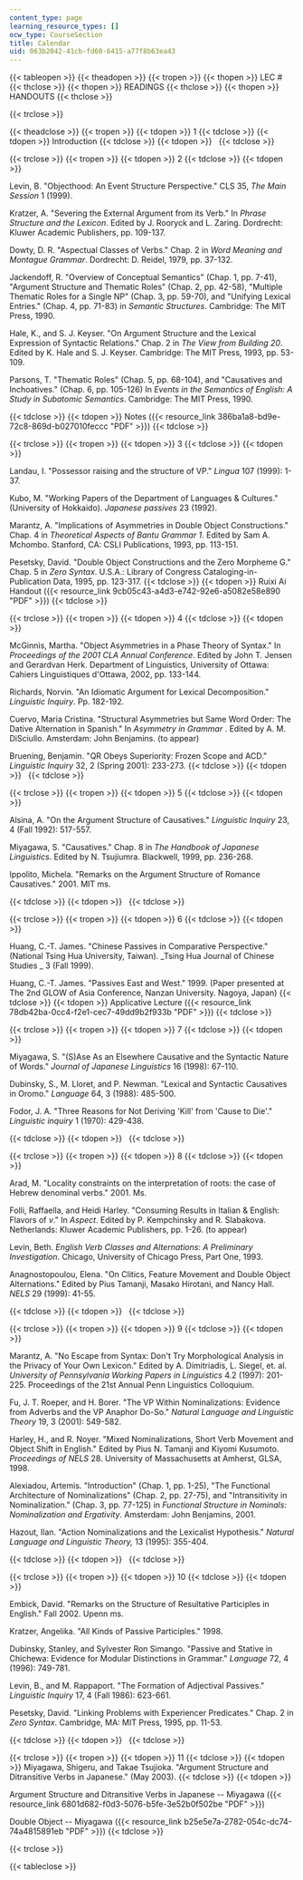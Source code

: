 ```yaml
---
content_type: page
learning_resource_types: []
ocw_type: CourseSection
title: Calendar
uid: 063b2042-41cb-fd60-6415-a77f8b63ea43
---
```


{{< tableopen >}}
{{< theadopen >}}
{{< tropen >}}
{{< thopen >}}
LEC #
{{< thclose >}}
{{< thopen >}}
READINGS
{{< thclose >}}
{{< thopen >}}
HANDOUTS
{{< thclose >}}

{{< trclose >}}

{{< theadclose >}}
{{< tropen >}}
{{< tdopen >}}
1
{{< tdclose >}}
{{< tdopen >}}
Introduction
{{< tdclose >}}
{{< tdopen >}}
 
{{< tdclose >}}

{{< trclose >}}
{{< tropen >}}
{{< tdopen >}}
2
{{< tdclose >}}
{{< tdopen >}}


Levin, B. "Objecthood: An Event Structure Perspective." CLS 35, _The Main Session_ 1 (1999).

Kratzer, A. "Severing the External Argument from its Verb." In _Phrase Structure and the Lexicon_. Edited by J. Rooryck and L. Zaring. Dordrecht: Kluwer Academic Publishers, pp. 109-137.

Dowty, D. R. "Aspectual Classes of Verbs." Chap. 2 in _Word Meaning and Montague Grammar_. Dordrecht: D. Reidel, 1979, pp. 37-132.

Jackendoff, R. "Overview of Conceptual Semantics" (Chap. 1, pp. 7-41), "Argument Structure and Thematic Roles" (Chap. 2, pp. 42-58), "Multiple Thematic Roles for a Single NP" (Chap. 3, pp. 59-70), and "Unifying Lexical Entries." (Chap. 4, pp. 71-83) in _Semantic Structures_. Cambridge: The MIT Press, 1990.

Hale, K., and S. J. Keyser. "On Argument Structure and the Lexical Expression of Syntactic Relations." Chap. 2 in _The View from Building 20_. Edited by K. Hale and S. J. Keyser. Cambridge: The MIT Press, 1993, pp. 53-109.

Parsons, T. "Thematic Roles" (Chap. 5, pp. 68-104), and "Causatives and Inchoatives." (Chap. 6, pp. 105-126) In _Events in the Semantics of English: A Study in Subatomic Semantics_. Cambridge: The MIT Press, 1990.


{{< tdclose >}}
{{< tdopen >}}
Notes ({{< resource_link 386ba1a8-bd9e-72c8-869d-b027010feccc "PDF" >}})
{{< tdclose >}}

{{< trclose >}}
{{< tropen >}}
{{< tdopen >}}
3
{{< tdclose >}}
{{< tdopen >}}


Landau, I. "Possessor raising and the structure of VP." _Lingua_ 107 (1999): 1-37.

Kubo, M. "Working Papers of the Department of Languages & Cultures." (University of Hokkaido). _Japanese passives_ 23 (1992).

Marantz, A. "Implications of Asymmetries in Double Object Constructions." Chap. 4 in _Theoretical Aspects of Bantu Grammar 1_. Edited by Sam A. Mchombo. Stanford, CA: CSLI Publications, 1993, pp. 113-151.

Pesetsky, David. "Double Object Constructions and the Zero Morpheme G." Chap. 5 in _Zero Syntax_. U.S.A.: Library of Congress Cataloging-in-Publication Data, 1995, pp. 123-317.
{{< tdclose >}}
{{< tdopen >}}
Ruixi Ai Handout ({{< resource_link 9cb05c43-a4d3-e742-92e6-a5082e58e890 "PDF" >}})
{{< tdclose >}}

{{< trclose >}}
{{< tropen >}}
{{< tdopen >}}
4
{{< tdclose >}}
{{< tdopen >}}


McGinnis, Martha. "Object Asymmetries in a Phase Theory of Syntax." In _Proceedings of the 2001 CLA Annual Conference_. Edited by John T. Jensen and Gerardvan Herk. Department of Linguistics, University of Ottawa: Cahiers Linguistiques d'Ottawa, 2002, pp. 133-144.

Richards, Norvin. "An Idiomatic Argument for Lexical Decomposition." _Linguistic Inquiry_. Pp. 182-192.

Cuervo, Maria Cristina. "Structural Asymmetries but Same Word Order: The Dative Alternation in Spanish." In _Asymmetry in Grammar_ . Edited by A. M. DiSciullo. Amsterdam: John Benjamins. (to appear)

Bruening, Benjamin. "QR Obeys Superiority: Frozen Scope and ACD." _Linguistic Inquiry_ 32, 2 (Spring 2001): 233-273.
{{< tdclose >}}
{{< tdopen >}}
 
{{< tdclose >}}

{{< trclose >}}
{{< tropen >}}
{{< tdopen >}}
5
{{< tdclose >}}
{{< tdopen >}}


Alsina, A. "On the Argument Structure of Causatives." _Linguistic Inquiry_ 23, 4 (Fall 1992): 517-557.

Miyagawa, S. "Causatives." Chap. 8 in _The Handbook of Japanese Linguistics_. Edited by N. Tsujiumra. Blackwell, 1999, pp. 236-268.

Ippolito, Michela. "Remarks on the Argument Structure of Romance Causatives." 2001. MIT ms.


{{< tdclose >}}
{{< tdopen >}}
 
{{< tdclose >}}

{{< trclose >}}
{{< tropen >}}
{{< tdopen >}}
6
{{< tdclose >}}
{{< tdopen >}}


Huang, C.-T. James. "Chinese Passives in Comparative Perspective." (National Tsing Hua University, Taiwan). _Tsing Hua Journal of Chinese Studies _ 3 (Fall 1999).

Huang, C.-T. James. "Passives East and West." 1999. (Paper presented at The 2nd GLOW of Asia Conference, Nanzan University. Nagoya, Japan)
{{< tdclose >}}
{{< tdopen >}}
Applicative Lecture ({{< resource_link 78db42ba-0cc4-f2e1-cec7-49dd9b2f933b "PDF" >}})
{{< tdclose >}}

{{< trclose >}}
{{< tropen >}}
{{< tdopen >}}
7
{{< tdclose >}}
{{< tdopen >}}


Miyagawa, S. "(S)Ase As an Elsewhere Causative and the Syntactic Nature of Words." _Journal of Japanese Linguistics_ 16 (1998): 67-110.

Dubinsky, S., M. Lloret, and P. Newman. "Lexical and Syntactic Causatives in Oromo." _Language_ 64, 3 (1988): 485-500.

Fodor, J. A. "Three Reasons for Not Deriving 'Kill' from 'Cause to Die'." _Linguistic inquiry_ 1 (1970): 429-438.


{{< tdclose >}}
{{< tdopen >}}
 
{{< tdclose >}}

{{< trclose >}}
{{< tropen >}}
{{< tdopen >}}
8
{{< tdclose >}}
{{< tdopen >}}


Arad, M. "Locality constraints on the interpretation of roots: the case of Hebrew denominal verbs." 2001. Ms.

Folli, Raffaella, and Heidi Harley. "Consuming Results in Italian & English: Flavors of _v_." In _Aspect_. Edited by P. Kempchinsky and R. Slabakova. Netherlands: Kluwer Academic Publishers, pp. 1-26. (to appear)

Levin, Beth. _English Verb Classes and Alternations: A Preliminary Investigation_. Chicago, University of Chicago Press, Part One, 1993.

Anagnostopoulou, Elena. "On Clitics, Feature Movement and Double Object Alternations." Edited by Pius Tamanji, Masako Hirotani, and Nancy Hall. _NELS_ 29 (1999): 41-55.


{{< tdclose >}}
{{< tdopen >}}
 
{{< tdclose >}}

{{< trclose >}}
{{< tropen >}}
{{< tdopen >}}
9
{{< tdclose >}}
{{< tdopen >}}


Marantz, A. "No Escape from Syntax: Don't Try Morphological Analysis in the Privacy of Your Own Lexicon." Edited by A. Dimitriadis, L. Siegel, et. al. _University of Pennsylvania Working Papers in Linguistics_ 4.2 (1997): 201-225. Proceedings of the 21st Annual Penn Linguistics Colloquium.

Fu, J. T. Roeper, and H. Borer. "The VP Within Nominalizations: Evidence from Adverbs and the VP Anaphor Do-So." _Natural Language and Linguistic Theory_ 19, 3 (2001): 549-582.

Harley, H., and R. Noyer. "Mixed Nominalizations, Short Verb Movement and Object Shift in English." Edited by Pius N. Tamanji and Kiyomi Kusumoto. _Proceedings of NELS_ 28. University of Massachusetts at Amherst, GLSA, 1998.

Alexiadou, Artemis. "Introduction" (Chap. 1, pp. 1-25), "The Functional Architecture of Nominalizations" (Chap. 2, pp. 27-75), and "Intransitivity in Nominalization." (Chap. 3, pp. 77-125) in _Functional Structure in Nominals: Nominalization and Ergativity_. Amsterdam: John Benjamins, 2001.

Hazout, Ilan. "Action Nominalizations and the Lexicalist Hypothesis." _Natural Language and Linguistic Theory,_ 13 (1995): 355-404.


{{< tdclose >}}
{{< tdopen >}}
 
{{< tdclose >}}

{{< trclose >}}
{{< tropen >}}
{{< tdopen >}}
10
{{< tdclose >}}
{{< tdopen >}}


Embick, David. "Remarks on the Structure of Resultative Participles in English." Fall 2002. Upenn ms.

Kratzer, Angelika. "All Kinds of Passive Participles." 1998.

Dubinsky, Stanley, and Sylvester Ron Simango. "Passive and Stative in Chichewa: Evidence for Modular Distinctions in Grammar." _Language_ 72, 4 (1996): 749-781.

Levin, B., and M. Rappaport. "The Formation of Adjectival Passives." _Linguistic Inquiry_ 17, 4 (Fall 1986): 623-661.

Pesetsky, David. "Linking Problems with Experiencer Predicates." Chap. 2 in _Zero Syntax_. Cambridge, MA: MIT Press, 1995, pp. 11-53.


{{< tdclose >}}
{{< tdopen >}}
 
{{< tdclose >}}

{{< trclose >}}
{{< tropen >}}
{{< tdopen >}}
11
{{< tdclose >}}
{{< tdopen >}}
Miyagawa, Shigeru, and Takae Tsujioka. "Argument Structure and Ditransitive Verbs in Japanese." (May 2003).
{{< tdclose >}}
{{< tdopen >}}


Argument Structure and Ditransitive Verbs in Japanese -- Miyagawa ({{< resource_link 6801d682-f0d3-5076-b5fe-3e52b0f502be "PDF" >}})

Double Object -- Miyagawa ({{< resource_link b25e5e7a-2782-054c-dc74-74a4815891eb "PDF" >}})
{{< tdclose >}}

{{< trclose >}}

{{< tableclose >}}